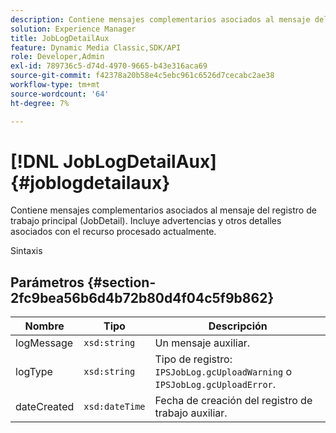 ```yaml
---
description: Contiene mensajes complementarios asociados al mensaje del registro de trabajo principal (JobDetail). Incluye advertencias y otros detalles asociados con el recurso procesado actualmente.
solution: Experience Manager
title: JobLogDetailAux
feature: Dynamic Media Classic,SDK/API
role: Developer,Admin
exl-id: 789736c5-d74d-4970-9665-b43e316aca69
source-git-commit: f42378a20b58e4c5ebc961c6526d7cecabc2ae38
workflow-type: tm+mt
source-wordcount: '64'
ht-degree: 7%

---
```


# [!DNL JobLogDetailAux]{#joblogdetailaux}

Contiene mensajes complementarios asociados al mensaje del registro de trabajo principal (JobDetail). Incluye advertencias y otros detalles asociados con el recurso procesado actualmente.

Sintaxis

## Parámetros {#section-2fc9bea56b6d4b72b80d4f04c5f9b862}

| Nombre | Tipo | Descripción |
|---|---|---|
| logMessage | `xsd:string` | Un mensaje auxiliar. |
| logType | `xsd:string` | Tipo de registro: `IPSJobLog.gcUploadWarning` o `IPSJobLog.gcUploadError`. |
| dateCreated | `xsd:dateTime` | Fecha de creación del registro de trabajo auxiliar. |
